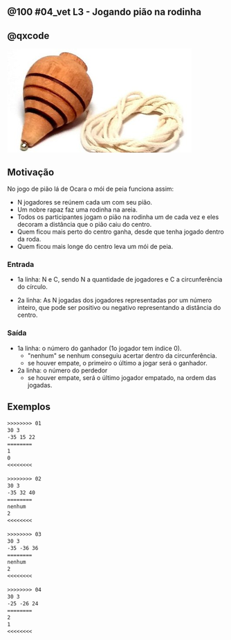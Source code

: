 ## @100 #04_vet L3 - Jogando pião na rodinha
## @qxcode

![](__capa.jpg)

## Motivação

No jogo de pião lá de Ocara o mói de peia funciona assim:
- N jogadores se reúnem cada um com seu pião.
- Um nobre rapaz faz uma rodinha na areia.
- Todos os participantes jogam o pião na rodinha um de cada vez e eles decoram a distância que o pião caiu do centro.
- Quem ficou mais perto do centro ganha, desde que tenha jogado dentro da roda.
- Quem ficou mais longe do centro leva um mói de peia.

### Entrada

- 1a linha: N e C, sendo N a quantidade de jogadores e C a circunferência do círculo.

- 2a linha: As N jogadas dos jogadores representadas por um número inteiro, que pode ser positivo ou negativo representando a distância do centro.

### Saída

- 1a linha: o número do ganhador (1o jogador tem índice 0).
    - "nenhum" se nenhum conseguiu acertar dentro da circunferência.
    - se houver empate, o primeiro o último a jogar será o ganhador.
- 2a linha: o número do perdedor
    - se houver empate, será o último jogador empatado, na ordem das jogadas.

## Exemplos

```
>>>>>>>> 01
30 3
-35 15 22
========
1
0
<<<<<<<<

>>>>>>>> 02
30 3
-35 32 40
========
nenhum
2
<<<<<<<<

>>>>>>>> 03
30 3
-35 -36 36
========
nenhum
2
<<<<<<<<

>>>>>>>> 04
30 3
-25 -26 24
========
2
1
<<<<<<<<
```

#

<!---
>>>>>>>> 05
30 4
-25 -26 24 1
========
3
1
<<<<<<<<

>>>>>>>> 06
30 6
-25 -26 24 1 20 -2
========
3
1
<<<<<<<<



--->

